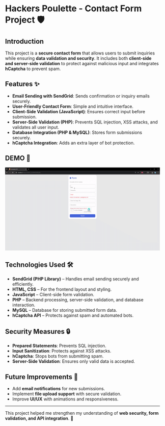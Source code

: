 # Hackers Poulette - Contact Form Project 🛡️

## Introduction
This project is a **secure contact form** that allows users to submit inquiries while ensuring **data validation and security**. It includes both **client-side and server-side validation** to protect against malicious input and integrates **hCaptcha** to prevent spam.

## Features ✨
- **Email Sending with SendGrid**: Sends confirmation or inquiry emails securely.
- **User-Friendly Contact Form**: Simple and intuitive interface.
- **Client-Side Validation (JavaScript)**: Ensures correct input before submission.
- **Server-Side Validation (PHP)**: Prevents SQL injection, XSS attacks, and validates all user input.
- **Database Integration (PHP & MySQL)**: Stores form submissions securely.
- **hCaptcha Integration**: Adds an extra layer of bot protection.

## DEMO 🎥
![Demo GIF](demo.gif)

## Technologies Used 🛠️
- **SendGrid (PHP Library)** – Handles email sending securely and efficiently.
- **HTML, CSS** – For the frontend layout and styling.
- **JavaScript** – Client-side form validation.
- **PHP** – Backend processing, server-side validation, and database interaction.
- **MySQL** – Database for storing submitted form data.
- **hCaptcha API** – Protects against spam and automated bots.

## Security Measures 🔒
- **Prepared Statements**: Prevents SQL injection.
- **Input Sanitization**: Protects against XSS attacks.
- **hCaptcha**: Stops bots from submitting spam.
- **Server-Side Validation**: Ensures only valid data is accepted.

## Future Improvements 🔮
- Add **email notifications** for new submissions.
- Implement **file upload support** with secure validation.
- Improve **UI/UX** with animations and responsiveness.

---

This project helped me strengthen my understanding of **web security, form validation, and API integration**. 🚀
